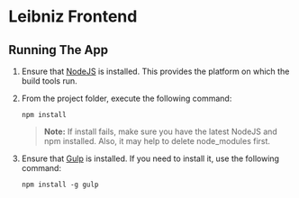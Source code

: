 # Leibniz Frontend

## Running The App

1. Ensure that [NodeJS](http://nodejs.org/) is installed. This provides the platform on which the build tools run.
2. From the project folder, execute the following command:

	```shell
	npm install
	```

	> **Note:** If install fails, make sure you have the latest NodeJS and npm installed. Also, it may help to delete node_modules first.

3. Ensure that [Gulp](http://gulpjs.com/) is installed. If you need to install it, use the following command:

	```shell
	npm install -g gulp
